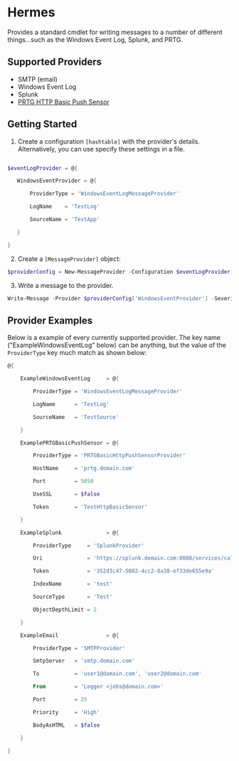 # Hermes

Provides a standard cmdlet for writing messages to a number of different things...such as the Windows Event Log, Splunk, and PRTG.

## Supported Providers

- SMTP (email)
- Windows Event Log
- Splunk
- [PRTG HTTP Basic Push Sensor](https://www.paessler.com/manuals/prtg/http_push_data_sensor)

## Getting Started

1. Create a configuration `[hashtable]` with the provider's details. Alternatively, you can use specify these settings in a file.

```PowerShell

$eventLogProvider = @{

   WindowsEventProvider = @{

       ProviderType = 'WindowsEventLogMessageProvider'

       LogName    = 'TestLog'

       SourceName = 'TestApp'

   }

}
```

2. Create a `[MessageProvider]` object:

```PowerShell
$providerConfig = New-MessageProvider -Configuration $eventLogProvider
```

3. Write a message to the provider.

```PowerShell
Write-Message -Provider $providerConfig['WindowsEventProvider'] -Severity Information -EventId 1337 -Message 'Diamonds in the face of nighttime.'
```

## Provider Examples

Below is a example of every currently supported provider. The key name ("ExampleWindowsEventLog" below) can be anything, but the value of the `ProviderType` key much match as shown below:

```PowerShell
@{

    ExampleWindowsEventLog     = @{

        ProviderType = 'WindowsEventLogMessageProvider'

        LogName      = 'TestLog'

        SourceName   = 'TestSource'

    }

    ExamplePRTGBasicPushSensor = @{

        ProviderType = 'PRTGBasicHttpPushSensorProvider'

        HostName     = 'prtg.domain.com'

        Port         = 5050

        UseSSL       = $false

        Token        = 'TestHttpBasicSensor'

    }

    ExampleSplunk              = @{

        ProviderType     = 'SplunkProvider'

        Uri              = 'https://splunk.domain.com:8088/services/collector'

        Token            = '352d3c47-5082-4cc2-8a38-ef33de655e9a'

        IndexName        = 'test'

        SourceType       = 'Test'

        ObjectDepthLimit = 2

    }

    ExampleEmail               = @{

        ProviderType = 'SMTPProvider'

        SmtpServer   = 'smtp.domain.com'

        To           = 'user1@domain.com', 'user2@domain.com'

        From         = 'Logger <jobs@domain.com>'

        Port         = 25

        Priority     = 'High'

        BodyAsHTML   = $false

    }

}
```
